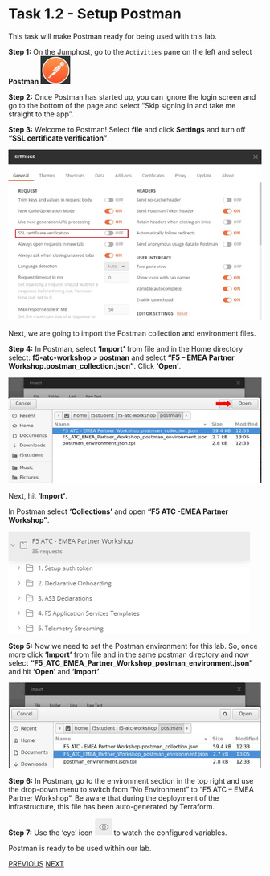 # Task 1.2 - Setup Postman

This task will make Postman ready for being used with this lab.

**Step 1:** On the Jumphost, go to the ``Activities`` pane on the left and select **Postman**
![](../png/module1/task1_2_p1.png)


**Step 2:** Once Postman has started up, you can ignore the login screen and go to the bottom of the page and select “Skip signing in and take me straight to the app”.

**Step 3:** Welcome to Postman! Select **file** and click **Settings** and turn off **“SSL certificate verification”**.

![](../png/module1/task1_2_p2.png)

Next, we are going to import the Postman collection and environment files.

**Step 4:** In Postman, select **‘Import’** from file and in the Home directory select: **f5-atc-workshop > postman** and select **“F5 – EMEA Partner Workshop.postman_collection.json”**. Click **‘Open’**.

![](../png/module1/task1_2_p3.png)

Next, hit **‘Import’**.

In Postman select **‘Collections’** and open **“F5 ATC -EMEA Partner Workshop”**.
 
![](../png/module1/task1_2_p4.png)
 
**Step 5:** Now we need to set the Postman environment for this lab. So, once more click **‘Import’** from file and in the same postman directory and now select **“F5_ATC_EMEA_Partner_Workshop_postman_environment.json”** and hit **‘Open’** and **‘Import’**.

![](../png/module1/task1_2_p5.png)

**Step 6:** In Postman, go to the environment section in the top right and use the drop-down menu to switch from “No Environment” to “F5 ATC – EMEA Partner Workshop”. Be aware that during the deployment of the infrastructure, this file has been auto-generated by Terraform.

**Step 7:** Use the ‘eye’ icon ![](../png/module1/task1_2_p6.png)  to watch the configured variables.

Postman is ready to be used within our lab.

[PREVIOUS](task1_1.md) [NEXT](task1_3.md)
